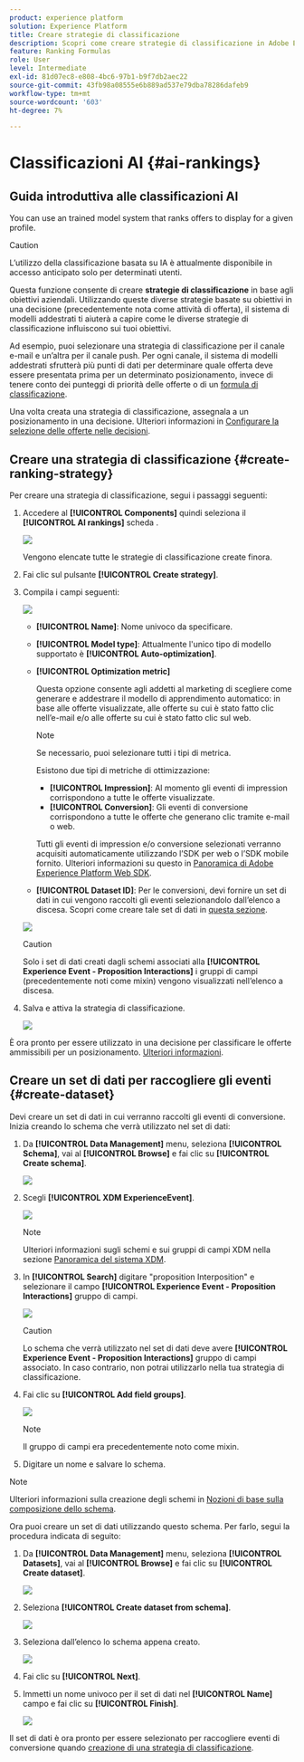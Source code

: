 ```yaml
---
product: experience platform
solution: Experience Platform
title: Creare strategie di classificazione
description: Scopri come creare strategie di classificazione in Adobe Experience Platform.
feature: Ranking Formulas
role: User
level: Intermediate
exl-id: 81d07ec8-e808-4bc6-97b1-b9f7db2aec22
source-git-commit: 43fb98a08555e6b889ad537e79dba78286dafeb9
workflow-type: tm+mt
source-wordcount: '603'
ht-degree: 7%

---
```


# Classificazioni AI {#ai-rankings}

## Guida introduttiva alle classificazioni AI

<!--If you are an [Adobe Experience Platform](https://experienceleague.adobe.com/docs/experience-platform/landing/home.html){target="_blank"} user leveraging the **Offer Decisioning** application service,-->You can use an trained model system that ranks offers to display for a given profile.

>[!CAUTION]
>
>L’utilizzo della classificazione basata su IA è attualmente disponibile in accesso anticipato solo per determinati utenti.

Questa funzione consente di creare **strategie di classificazione** in base agli obiettivi aziendali. Utilizzando queste diverse strategie basate su obiettivi in una decisione (precedentemente nota come attività di offerta), il sistema di modelli addestrati ti aiuterà a capire come le diverse strategie di classificazione influiscono sui tuoi obiettivi.

Ad esempio, puoi selezionare una strategia di classificazione per il canale e-mail e un’altra per il canale push. Per ogni canale, il sistema di modelli addestrati sfrutterà più punti di dati per determinare quale offerta deve essere presentata prima per un determinato posizionamento, invece di tenere conto dei punteggi di priorità delle offerte o di un [formula di classificazione](create-ranking-formulas.md).

<!--This feature is not enabled by default. To be able to use it, reach out to your Adobe contact.-->

Una volta creata una strategia di classificazione, assegnala a un posizionamento in una decisione. Ulteriori informazioni in [Configurare la selezione delle offerte nelle decisioni](../offer-activities/configure-offer-selection.md).

## Creare una strategia di classificazione {#create-ranking-strategy}

Per creare una strategia di classificazione, segui i passaggi seguenti:

1. Accedere al **[!UICONTROL Components]** quindi seleziona il **[!UICONTROL AI rankings]** scheda .

   ![](../../assets/ai-ranking-list.png)

   Vengono elencate tutte le strategie di classificazione create finora.

1. Fai clic sul pulsante **[!UICONTROL Create strategy]**.

1. Compila i campi seguenti:

   ![](../../assets/ai-ranking-fields.png)

   * **[!UICONTROL Name]**: Nome univoco da specificare.

   * **[!UICONTROL Model type]**: Attualmente l&#39;unico tipo di modello supportato è **[!UICONTROL Auto-optimization]**.<!--More will be supported in the future so the drop-down list will be enabled.-->

   * **[!UICONTROL Optimization metric]**

      Questa opzione consente agli addetti al marketing di scegliere come generare e addestrare il modello di apprendimento automatico: in base alle offerte visualizzate, alle offerte su cui è stato fatto clic nell’e-mail e/o alle offerte su cui è stato fatto clic sul web.

      >[!NOTE]
      >
      >Se necessario, puoi selezionare tutti i tipi di metrica.

      Esistono due tipi di metriche di ottimizzazione:
      * **[!UICONTROL Impression]**: Al momento gli eventi di impression corrispondono a tutte le offerte visualizzate.
      * **[!UICONTROL Conversion]**: Gli eventi di conversione corrispondono a tutte le offerte che generano clic tramite e-mail o web.

      Tutti gli eventi di impression e/o conversione selezionati verranno acquisiti automaticamente utilizzando l’SDK per web o l’SDK mobile fornito. Ulteriori informazioni su questo in [Panoramica di Adobe Experience Platform Web SDK](https://experienceleague.adobe.com/docs/experience-platform/edge/home.html?lang=en).

   * **[!UICONTROL Dataset ID]**: Per le conversioni, devi fornire un set di dati in cui vengono raccolti gli eventi selezionandolo dall’elenco a discesa. Scopri come creare tale set di dati in [questa sezione](#create-dataset). <!--This dataset needs to be associated with a schema that must have the **[!UICONTROL Proposition Interactions]** field group (previously known as mixin) associated with it.-->

   ![](../../assets/ai-ranking-dataset-id.png)

   >[!CAUTION]
   >
   >Solo i set di dati creati dagli schemi associati alla **[!UICONTROL Experience Event - Proposition Interactions]** i gruppi di campi (precedentemente noti come mixin) vengono visualizzati nell’elenco a discesa.

1. Salva e attiva la strategia di classificazione.

   ![](../../assets/ai-ranking-save-activate.png)

È ora pronto per essere utilizzato in una decisione per classificare le offerte ammissibili per un posizionamento. [Ulteriori informazioni](../offer-activities/configure-offer-selection.md#use-ranking-strategy).<!--TBC?-->

## Creare un set di dati per raccogliere gli eventi {#create-dataset}

Devi creare un set di dati in cui verranno raccolti gli eventi di conversione. Inizia creando lo schema che verrà utilizzato nel set di dati:

1. Da **[!UICONTROL Data Management]** menu, seleziona **[!UICONTROL Schema]**, vai al **[!UICONTROL Browse]** e fai clic su **[!UICONTROL Create schema]**.

   ![](../../assets/ai-ranking-create-schema.png)

1. Scegli **[!UICONTROL XDM ExperienceEvent]**.

   ![](../../assets/ai-ranking-xdm-event.png)

   >[!NOTE]
   >
   >    Ulteriori informazioni sugli schemi e sui gruppi di campi XDM nella sezione [Panoramica del sistema XDM](https://experienceleague.adobe.com/docs/experience-platform/xdm/home.html?lang=it).


1. In **[!UICONTROL Search]** digitare &quot;proposition Interposition&quot; e selezionare il campo **[!UICONTROL Experience Event - Proposition Interactions]** gruppo di campi.

   ![](../../assets/ai-ranking-proposition-interactions.png)

   >[!CAUTION]
   >
   >    Lo schema che verrà utilizzato nel set di dati deve avere **[!UICONTROL Experience Event - Proposition Interactions]** gruppo di campi associato. In caso contrario, non potrai utilizzarlo nella tua strategia di classificazione.

1. Fai clic su **[!UICONTROL Add field groups]**.

   ![](../../assets/ai-ranking-add-field-group.png)

   >[!NOTE]
   >Il gruppo di campi era precedentemente noto come mixin.


1. Digitare un nome e salvare lo schema.<!--How do you edit the fields in this new schema? Examples?-->

>[!NOTE]
>
>    Ulteriori informazioni sulla creazione degli schemi in [Nozioni di base sulla composizione dello schema](https://experienceleague.adobe.com/docs/experience-platform/xdm/schema/composition.html?lang=en#understanding-schemas).

Ora puoi creare un set di dati utilizzando questo schema. Per farlo, segui la procedura indicata di seguito:

1. Da **[!UICONTROL Data Management]** menu, seleziona **[!UICONTROL Datasets]**, vai al **[!UICONTROL Browse]** e fai clic su **[!UICONTROL Create dataset]**.

   ![](../../assets/ai-ranking-create-dataset.png)

1. Seleziona **[!UICONTROL Create dataset from schema]**.

   ![](../../assets/ai-ranking-create-dataset-from-schema.png)

1. Seleziona dall’elenco lo schema appena creato.

   ![](../../assets/ai-ranking-dataset-select-schema.png)

1. Fai clic su **[!UICONTROL Next]**.

1. Immetti un nome univoco per il set di dati nel **[!UICONTROL Name]** campo e fai clic su **[!UICONTROL Finish]**.

   ![](../../assets/ai-ranking-dataset-name.png)

Il set di dati è ora pronto per essere selezionato per raccogliere eventi di conversione quando [creazione di una strategia di classificazione](#create-ranking-strategy).

<!--## Using a ranking strategy {#using-ranking}

To use the ranking strategy you created above, follow the steps below:

Once a ranking strategy has been created, you can assign it to a placement in a decision (previously known as offer activity). For more on this, see [Configure offers selection in decisions](../offer-activities/configure-offer-selection.md).

1. Create a decision.
1. Add a placement.
1. Add a collection.
1. Choose to rank offers by AI ranking (select it from the drop-down list).
1. Click Add ranking.
1. Select the ranking strategy that you created. All the details of the ranking strategy are displayed.
1. Click Next to confirm.
1. Save your decision.

It is now ready to be used in a decision to rank eligible offers for a placement (see [Configure offers selection in decisions](../offer-activities/configure-offer-selection.md)).-->

